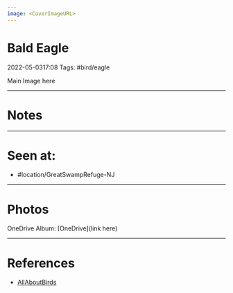 ```yaml
---
image: <CoverImageURL>
---
```


# **Bald Eagle**
2022-05-0317:08
Tags: #bird/eagle


Main Image here

---------------------------------------------------------------
# **Notes**

---------------------------------------------------------------
# Seen at:
-   #location/GreatSwampRefuge-NJ 

---------------------------------------------------------------
# **Photos**
OneDrive Album: [OneDrive](link here)

---------------------------------------------------------------
# References
- [AllAboutBirds](linkUrl)